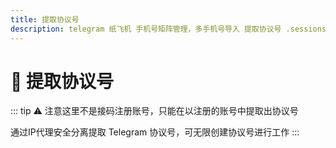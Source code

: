```yaml
---
title: 提取协议号
description: telegram 纸飞机 手机号矩阵管理，多手机号导入 提取协议号 .sessions 文件
---
```


# 📲 提取协议号

::: tip
⚠️ 注意这里不是接码注册账号，只能在以注册的账号中提取出协议号

通过IP代理安全分离提取 Telegram 协议号，可无限创建协议号进行工作
:::

<VideoLink type="提取协议号"  />

